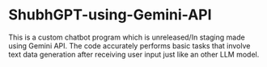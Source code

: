 # ShubhGPT-using-Gemini-API
This is a custom chatbot program which is unreleased/In staging made using Gemini API. 
The code accurately performs basic tasks that involve text data generation after receiving user input just like an other LLM model.
